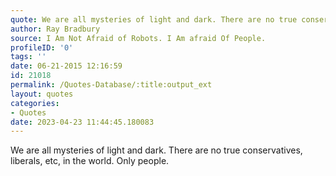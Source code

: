 ```yaml
---
quote: We are all mysteries of light and dark. There are no true conservatives, liberals, etc, in the world. Only people.
author: Ray Bradbury
source: I Am Not Afraid of Robots. I Am afraid Of People.
profileID: '0'
tags: ''
date: 06-21-2015 12:16:59
id: 21018
permalink: /Quotes-Database/:title:output_ext
layout: quotes
categories:
- Quotes
date: 2023-04-23 11:44:45.180083
---
```

We are all mysteries of light and dark. There are no true conservatives, liberals, etc, in the world. Only people.